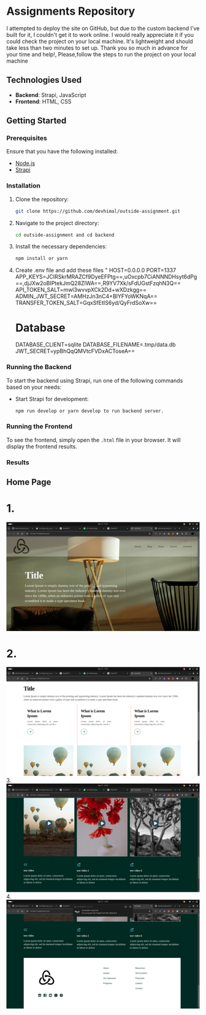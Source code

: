 # Assignments Repository
I attempted to deploy the site on GitHub, but due to the custom backend I've built for it, I couldn't get it to work online. I would really appreciate it if you could check the project on your local machine. It's lightweight and should take less than two minutes to set up. Thank you so much in advance for your time and help!, 
Please,follow the steps to run the project on your local  machine

## Technologies Used

- **Backend**: Strapi, JavaScript
- **Frontend**: HTML, CSS

## Getting Started

### Prerequisites

Ensure that you have the following installed:

- [Node.js](https://nodejs.org/)
- [Strapi](https://strapi.io/)

### Installation

1. Clone the repository:

   ```bash
   git clone https://github.com/devhimal/outside-assignment.git
   ```

2. Navigate to the project directory:

   ```bash
   cd outside-assignment and cd backend
   ```

3. Install the necessary dependencies:

   ```bash
   npm install or yarn 
   ```

4. Create .env file and add these files "
      HOST=0.0.0.0
      PORT=1337
      APP_KEYS=JCIRSkrMRAZCf9DyeEFPtg==,uOxcpb7CiANNNDHsyt6dPg==,djJXw2oBIPtekJmQ28ZlWA==,R9YV7Xk/sFdUGstFzqhN3Q==
      API_TOKEN_SALT=mwl3wvvpXCk2Dd+wXDzkgg==
      ADMIN_JWT_SECRET=AMHzJn3nC4+BlYFYoWKNqA==
      TRANSFER_TOKEN_SALT=GqxSfEtIS6yd/QyFrdSoXw==
      # Database
      DATABASE_CLIENT=sqlite
      DATABASE_FILENAME=.tmp/data.db
      JWT_SECRET=ypBhQqQMVtcFVDxACToseA==

### Running the Backend

To start the backend using Strapi, run one of the following commands based on your needs:

- Start Strapi for development:

  ```bash
  npm run develop or yarn develop to run backend server.
  ```


### Running the Frontend

To see the frontend, simply open the `.html` file in your browser. It will display the frontend results.


### Results
## Home Page
# 1. 
![Project Preview](./public/results/result1.png)
# 2.
![Project Preview](./public/results/result2.png)
3. 
![Project Preview](./public/results/result3.png)
4. 
![Project Preview](./public/results/result.png)
